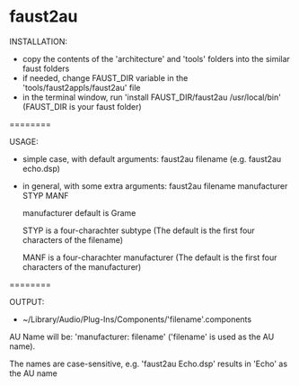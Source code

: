 faust2au
========

INSTALLATION:

- copy the contents of the 'architecture' and 'tools' folders into the similar faust folders
- if needed, change FAUST_DIR variable in the 'tools/faust2appls/faust2au' file
- in the terminal window, run  'install FAUST_DIR/faust2au /usr/local/bin' (FAUST_DIR is your faust folder)


========

USAGE: 

- simple case, with default arguments:
faust2au filename
(e.g. faust2au echo.dsp)

- in general, with some extra arguments:
faust2au filename manufacturer STYP MANF

  manufacturer default is Grame

  STYP is a four-charachter subtype (The default is the first four characters of the filename)

  MANF is a four-charachter manufacturer (The default is the first four characters of the manufacturer)


========

OUTPUT:
  - ~/Library/Audio/Plug-Ins/Components/'filename'.components
   
  AU Name will be: 'manufacturer: filename'  ('filename' is used as the AU name). 

  The names are case-sensitive, e.g. 'faust2au Echo.dsp' results in 'Echo' as the AU name
